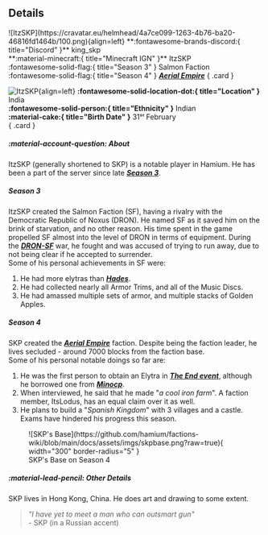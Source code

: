 ## Details
<div class="grid" markdown>
![ItzSKP](https://cravatar.eu/helmhead/4a7ce099-1263-4b76-ba20-46816fd1464b/100.png){align=left}
**:fontawesome-brands-discord:{ title="Discord" }** king_skp<br>
**:material-minecraft:{ title="Minecraft IGN" }** ItzSKP<br>
:fontawesome-solid-flag:{ title="Season 3" } Salmon Faction <br>
:fontawesome-solid-flag:{ title="Season 4" } <b><i><a href="../factions/ae.md">Aerial Empire</a></i></b>
{ .card }

![ItzSKP](https://cdn.discordapp.com/avatars/1111067959935377428/25914b0ce2c9879e1e48888a4ee8fe1d.webp?width=120&height=120){align=left}
**:fontawesome-solid-location-dot:{ title="Location" }** India<br>
**:fontawesome-solid-person:{ title="Ethnicity" }** Indian<br>
**:material-cake:{ title="Birth Date" }** 31ˢᵗ February<br>
{ .card }
</div>

##### :material-account-question: About

ItzSKP (generally shortened to SKP) is a notable player in Hamium. He has been a part of the server since late [***Season 3***](../seasons/s3.md).<br>

##### Season 3

ItzSKP created the Salmon Faction (SF), having a rivalry with the Democratic Republic of Noxus (DRON). He named SF as it saved him on the brink of starvation, and no other reason. His time spent in the game propelled SF almost into the level of DRON in terms of equipment. During the [***DRON-SF***](/seasons/s3) war, he fought and was accused of trying to run away, due to not being clear if he accepted to surrender.<br>
Some of his personal achievements in SF were:<br>
1. He had more elytras than [***Hades***](../players/hades.md).<br>
2. He had collected nearly all Armor Trims, and all of the Music Discs.<br>
3. He had amassed multiple sets of armor, and multiple stacks of Golden Apples.<br>

##### Season 4

SKP created the [***Aerial Empire***](../factions/ae.md) faction. Despite being the faction leader, he lives secluded - around 7000 blocks from the faction base.<br>
Some of his personal notable doings so far are:<br>
1. He was the first person to obtain an Elytra in [***The End event***](../events/s4/End.md), although he borrowed one from [***Minocp***](../players/minocp.md).<br>
2. When interviewed, he said that he made "*a cool iron farm*". A faction member, ItsLodus, has an equal claim over it as well.<br>
3. He plans to build a "*Spanish Kingdom*" with 3 villages and a castle.<br>
Exams have hindered his progress this season.<br>
<figure markdown="span">
  ![SKP's Base](https://github.com/hamium/factions-wiki/blob/main/docs/assets/imgs/skpbase.png?raw=true){ width="300" border-radius="5" }
  <figcaption>SKP's Base on Season 4</figcaption>
</figure>

##### :material-lead-pencil: Other Details
SKP lives in Hong Kong, China. He does art and drawing to some extent.<br>

>  *"I have yet to meet a man who can outsmart gun"*<br> - SKP (in a Russian accent)
